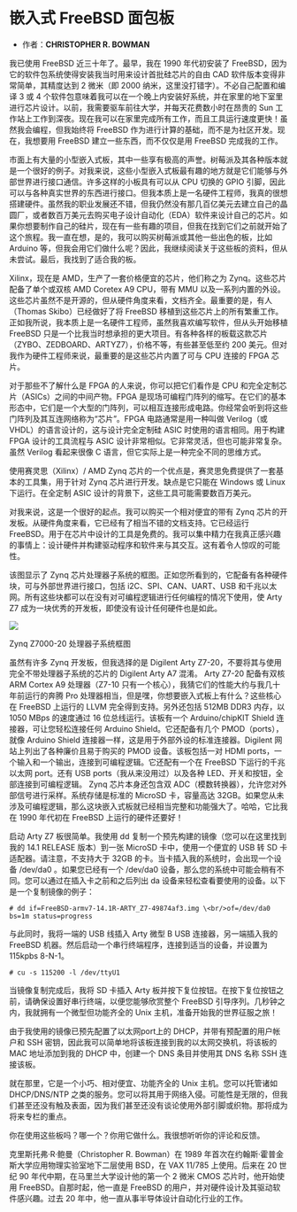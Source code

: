 # 嵌入式 FreeBSD 面包板


- 作者：**CHRISTOPHER R. BOWMAN**

我已使用 FreeBSD 近三十年了。最早，我在 1990 年代初安装了 FreeBSD，因为它的软件包系统使得安装我当时用来设计首批硅芯片的自由 CAD 软件版本变得非常简单，其精度达到 2 微米（即 2000 纳米，这里没打错字）。不必自己配置和编译 3 或 4 个软件包意味着我可以在一个晚上内安装好系统，并在家里的地下室里进行芯片设计。以前，我需要驱车前往大学，并每天花费数小时在昂贵的 Sun 工作站上工作到深夜。现在我可以在家里完成所有工作，而且工具运行速度更快！虽然我会编程，但我始终将 FreeBSD 作为进行计算的基础，而不是为社区开发。现在，我想要用 FreeBSD 建立一些东西，而不仅仅是用 FreeBSD 完成我的工作。

市面上有大量的小型嵌入式板，其中一些享有极高的声誉。树莓派及其各种版本就是一个很好的例子。对我来说，这些小型嵌入式板最有趣的地方就是它们能够与外部世界进行接口通信。许多这样的小板具有可以从 CPU 切换的 GPIO 引脚，因此可以与各种真实世界的东西进行接口。但我本质上是一名硬件工程师，我真的很想搭建硬件。虽然我的职业发展还不错，但我仍然没有那几百亿美元去建立自己的晶圆厂，或者数百万美元去购买电子设计自动化（EDA）软件来设计自己的芯片。如果你想要制作自己的硅片，现在有一些有趣的项目，但我在找到它们之前就开始了这个旅程。我一直在想，是的，我可以购买树莓派或其他一些出色的板，比如 Arduino 等，但我会用它们做什么呢？因此，我继续阅读关于这些板的资料，但从未尝试。最后，我找到了适合我的板。

Xilinx，现在是 AMD，生产了一套价格便宜的芯片，他们称之为 Zynq。这些芯片配备了单个或双核 AMD Coretex A9 CPU，带有 MMU 以及一系列内置的外设。这些芯片虽然不是开源的，但从硬件角度来看，文档齐全。最重要的是，有人（Thomas Skibo）已经做好了将 FreeBSD 移植到这些芯片上的所有繁重工作。正如我所说，我本质上是一名硬件工程师，虽然我喜欢编写软件，但从头开始移植 FreeBSD 只是一个比我当时想承担的更大项目。有各种各样的板载这款芯片（ZYBO、ZEDBOARD、ARTYZ7），价格不等，有些甚至低至约 200 美元。但对我作为硬件工程师来说，最重要的是这些芯片内置了可与 CPU 连接的 FPGA 芯片。

对于那些不了解什么是 FPGA 的人来说，你可以把它们看作是 CPU 和完全定制芯片（ASICs）之间的中间产物。FPGA 是现场可编程门阵列的缩写。在它们的基本形态中，它们是一个大型的门阵列，可以相互连接形成电路。你经常会听到将这些门阵列及其互连网络称为“芯片”。FPGA 电路通常是用一种叫做 Verilog（或 VHDL）的语言设计的，这与设计完全定制硅 ASIC 时使用的语言相同。用于构建 FPGA 设计的工具流程与 ASIC 设计非常相似。它非常灵活，但也可能非常复杂。虽然 Verilog 看起来很像 C 语言，但它实际上是一种完全不同的思维方式。

使用赛灵思（Xilinx）/ AMD Zynq 芯片的一个优点是，赛灵思免费提供了一套基本的工具集，用于针对 Zynq 芯片进行开发。缺点是它只能在 Windows 或 Linux 下运行。在全定制 ASIC 设计的背景下，这些工具可能需要数百万美元。

对我来说，这是一个很好的起点。我可以购买一个相对便宜的带有 Zynq 芯片的开发板。从硬件角度来看，它已经有了相当不错的文档支持。它已经运行 FreeBSD。用于在芯片中设计的工具是免费的。我可以集中精力在我真正感兴趣的事情上：设计硬件并构建驱动程序和软件来与其交互。这有着令人惊叹的可能性。

该图显示了 Zynq 芯片处理器子系统的框图。正如您所看到的，它配备有各种硬件块，可与外部世界进行接口，包括 i2C、SPI、CAN、UART、USB 和千兆以太网。所有这些块都可以在没有对可编程逻辑进行任何编程的情况下使用，使 Arty Z7 成为一块优秀的开发板，即使没有设计任何硬件也是如此。

![](https://freebsdfoundation.org/wp-content/uploads/2024/07/zynq-mp-core-dual.png)

Zynq Z7000-20 处理器子系统框图

虽然有许多 Zynq 开发板，但我选择的是 Digilent Arty Z7-20，不要将其与使用完全不带处理器子系统的芯片的 Digilent Arty A7 混淆。 Arty Z7-20 配备有双核 ARM Cortex A9 处理器（Z7-10 只有一个核心），我猜它们的性能大约与我几十年前运行的奔腾 Pro 处理器相当，但是嘿，你想要嵌入式板上有什么？这些核心在 FreeBSD 上运行的 LLVM 完全得到支持。另外还包括 512MB DDR3 内存，以 1050 MBps 的速度通过 16 位总线运行。该板有一个 Arduino/chipKIT Shield 连接器，可让您轻松连接任何 Arduino Shield。它还配备有几个 PMOD（ports），就像 Arduino Shield 连接器一样，这是用于外部外设的标准连接器。Digilent 网站上列出了各种廉价且易于购买的 PMOD 设备。该板包括一对 HDMI ports，一个输入和一个输出，连接到可编程逻辑。它还配有一个在 FreeBSD 下运行的千兆以太网 port。还有 USB ports（我从来没用过）以及各种 LED、开关和按钮，全部连接到可编程逻辑。 Zynq 芯片本身还包含双 ADC（模数转换器），允许您对外部信号进行采样。系统存储是标准的 MicroSD 卡，容量高达 32GB。如果您从未涉及可编程逻辑，那么这块嵌入式板就已经相当完整和功能强大了。哈哈，它比我在 1990 年代初在 FreeBSD 上运行的硬件还要好！

启动 Arty Z7 板很简单。我使用 dd 复制一个预先构建的镜像（您可以在这里找到我的 14.1 RELEASE 版本）到一张 MicroSD 卡中，使用一个便宜的 USB 转 SD 卡适配器。请注意，不支持大于 32GB 的卡。当卡插入我的系统时，会出现一个设备 /dev/da0 。如果您已经有一个 /dev/da0 设备，那么您的系统中可能会稍有不同。您可以通过在插入卡之前和之后列出 da 设备来轻松查看要使用的设备。以下是一个复制镜像的例子：

`# dd if=FreeBSD-armv7-14.1R-ARTY_Z7-49874af3.img \<br/>of=/dev/da0 bs=1m status=progress`

与此同时，我将一端的 USB 线插入 Arty 微型 B USB 连接器，另一端插入我的 FreeBSD 机器。然后启动一个串行终端程序，连接到适当的设备，并设置为 115kpbs 8-N-1。

`# cu -s 115200 -l /dev/ttyU1`

当镜像复制完成后，我将 SD 卡插入 Arty 板并按下复位按钮。在按下复位按钮之前，请确保设置好串行终端，以便您能够欣赏整个 FreeBSD 引导序列。几秒钟之内，我就拥有一个微型但功能齐全的 Unix 主机，准备开始我的世界征服之旅！

由于我使用的镜像已预先配置了以太网port上的 DHCP，并带有预配置的用户帐户和 SSH 密钥，因此我可以简单地将该板连接到我的以太网交换机，将该板的 MAC 地址添加到我的 DHCP 中，创建一个 DNS 条目并使用其 DNS 名称 SSH 连接该板。

就在那里，它是一个小巧、相对便宜、功能齐全的 Unix 主机。您可以托管诸如 DHCP/DNS/NTP 之类的服务。您可以将其用于网络入侵。可能性是无限的，但我们甚至还没有触及表面，因为我们甚至还没有谈论使用外部引脚或织物。那将成为将来专栏的重点。

你在使用这些板吗？哪一个？你用它做什么。我很想听听你的评论和反馈。

克里斯托弗·R·鲍曼（Christopher R. Bowman）在 1989 年首次在约翰斯·霍普金斯大学应用物理实验室地下二层使用 BSD，在 VAX 11/785 上使用。后来在 20 世纪 90 年代中期，在马里兰大学设计他的第一个 2 微米 CMOS 芯片时，他开始使用 FreeBSD。自那时起，他一直是 FreeBSD 的用户，并对硬件设计及其驱动软件感兴趣。过去 20 年中，他一直从事半导体设计自动化行业的工作。
